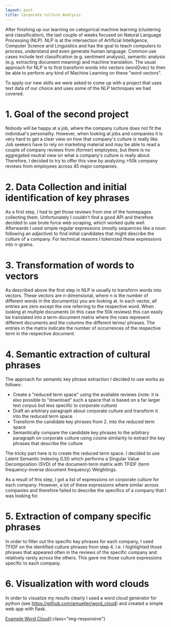 ```yaml
---
layout: post
title: Corporate Culture Analysis
---
```


After finishing up our learning on categorical machine learning (clustering and classification), the last couple of weeks focused on Natural Language Processing (NLP). NLP is at the intersection of Artificial Intelligence, Computer Science and Linguistics and has the goal to teach computers to process, understand and even generate human language. Common use cases include text classification (e.g. sentiment analysis), semantic analysis (e.g. extracting document meaning) and machine translation. The usual approach for NLP is to first transform words into vectors (word2vec) to then be able to perform any kind of Machine Learning on these "word vectors".

To apply our new skills we were asked to come up with a project that uses text data of our choice and uses some of the NLP techniques we had covered.

# 1. Goal of the second project
  
Nobody will be happy at a job, where the company culture does not fit the individual's personality. However, when looking at jobs and companies it is very hard to get a clear view on how that company's culture is really like. Job seekers have to rely on marketing material and may be able to read a couple of company reviews from (former) employees, but there is no aggregated neutral view on what a company's culture is really about. Therefore, I decided to try to offer this view by analyzing >50k company reviews from employees across 45 major companies.

# 2. Data Collection and initial identification of key phrases
  
As a first step, I had to get those reviews from one of the homepages collecting them. Unfortunately I couldn't find a good API and therefore decided to use brute force web scraping, which worked quite well. Afterwards I used simple regular expressions (mostly sequences like a noun following an adjective) to find initial candidates that might describe the culture of a company. For technical reasons I tokenized these expressions into n-grams.

# 3. Transformation of words to vectors

As described above the first step in NLP is usually to transform words into vectors. These vectors are n-dimensional, where n is the number of different words in the document(s) you are looking at. In each vector, all entries are zero except the one referring to the respective word. When looking at multiple documents (in this case the 50k reviews) this can easily be translated into a term-document matrix where the rows represent different documents and the columns the different terms/ phrases. The entries in the matrix indicate the number of occurrences of the respective term in the respective document.

# 4. Semantic extraction of cultural phrases

The approach for semantic key phrase extraction I decided to use works as follows:

* Create a "reduced term space" using the available reviews (note: it is also possible to "download" such a space that is based on a far larger text corpus but less specific to corporate culture)
* Draft an arbitrary paragraph about corporate culture and transform it into the reduced term space
* Transform the candidate key phrases from 2. into the reduced term space
* Semantically compare the candidate key phrases to the arbitrary paragraph on corporate culture using cosine similarity to extract the key phrases that describe the culture

The tricky part here is to create the reduced term space. I decided to use Latent Semantic Indexing (LSI) which performs a Singular Value Decomposition (SVD) of the document-term matrix with TFIDF (term frequency-inverse document frequency) Weightings.

As a result of this step, I got a list of expressions on corporate culture for each company. However, a lot of these expressions where similar across companies and therefore failed to describe the specifics of a company that I was looking for.

# 5. Extraction of company specific phrases

In order to filter out the specific key phrases for each company, I used TFIDF on the identified culture phrases from step 4. I.e. I highlighted those phrases that appeared often in the reviews of the specific company and relatively rarely across the others. This gave me those culture expressions specific to each company.

# 6. Visualization with word clouds

In order to visualize my results clearly I used a word cloud generator for python (see https://github.com/amueller/word_cloud) and created a simple web app with flask.

[Example Word Cloud](/images/Fletcher/wordcloud_lsi_Google.png){:class="img-responsive"}